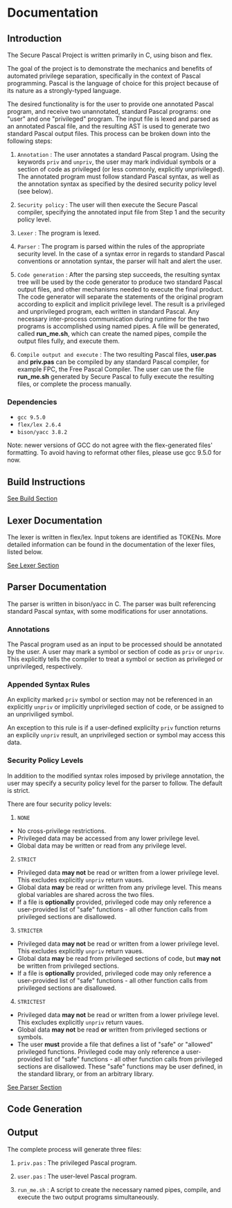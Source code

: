 # Documentation

## Introduction

The Secure Pascal Project is written primarily in C, using bison and flex.

The goal of the project is to demonstrate the mechanics and benefits of automated privilege separation, specifically in the context of Pascal programming. Pascal is the language of choice for this project because of its nature as a strongly-typed language.

The desired functionality is for the user to provide one annotated Pascal program, and receive two unannotated, standard Pascal programs: one "user" and one "privileged" program. The input file is lexed and parsed as an annotated Pascal file, and the resulting AST is used to generate two standard Pascal output files. This process can be broken down into the following steps:

1. `Annotation` : The user annotates a standard Pascal program. Using the keywords `priv` and `unpriv`, the user may mark individual symbols or a section of code as privileged (or less commonly, explicitly unprivileged). The annotated program must follow standard Pascal syntax, as well as the annotation syntax as specified by the desired security policy level (see below).

2. `Security policy` : The user will then execute the Secure Pascal compiler, specifying the annotated input file from Step 1 and the security policy level. 

3. `Lexer` : The program is lexed.

4. `Parser` : The program is parsed within the rules of the appropriate security level. In the case of a syntax error in regards to standard Pascal conventions or annotation syntax, the parser will halt and alert the user.

5. `Code generation` : After the parsing step succeeds, the resulting syntax tree will be used by the code generator to produce two standard Pascal output files, and other mechanisms needed to execute the final product. The code generator will separate the statements of the original program according to explicit and implicit privilege level. The result is a privileged and unprivileged program, each written in standard Pascal. Any necessary inter-process communication during runtime for the two programs is accomplished using named pipes. A file will be generated, called **run_me.sh**, which can create the named pipes, compile the output files fully, and execute them. 

6. `Compile output and execute` : The two resulting Pascal files, **user.pas** and **priv.pas** can be compiled by any standard Pascal compiler, for example FPC, the Free Pascal Compiler. The user can use the file **run_me.sh** generated by Secure Pascal to fully execute the resulting files, or complete the process manually.

### Dependencies

* `gcc 9.5.0`
* `flex/lex 2.6.4`
* `bison/yacc 3.8.2`

Note: newer versions of GCC do not agree with the flex-generated files' formatting. To avoid having to reformat other files, please use gcc 9.5.0 for now.

## Build Instructions

[See Build Section](build.md)

## Lexer Documentation

The lexer is written in flex/lex. Input tokens are identified as TOKENs. More detailed information can be found in the documentation of the lexer files, listed below.

[See Lexer Section](lexer.md)

## Parser Documentation

The parser is written in bison/yacc in C. The parser was built referencing standard Pascal syntax, with some modifications for user annotations.

### Annotations

The Pascal program used as an input to be processed should be annotated by the user. A user may mark a symbol or section of code as `priv` or `unpriv`. This explicitly tells the compiler to treat a symbol or section as privileged or unprivileged, respectively.

### Appended Syntax Rules

An explicity marked `priv` symbol or section may not be referenced in an explicitly `unpriv` or implicitly unprivileged section of code, or be assigned to an unpriviliged symbol. 

An exception to this rule is if a user-defined explicilty `priv` function returns an explicily `unpriv` result, an unprivileged section or symbol may access this data.

### Security Policy Levels

In addition to the modified syntax roles imposed by privilege annotation, the user may specify a security policy level for the parser to follow. The default is strict. 

There are four security policy levels:
1. `NONE` 
* No cross-privilege restrictions. 
* Privileged data may be accessed from any lower privilege level. 
* Global data may be written or read from any privilege level.

2. `STRICT`  
* Privileged data **may not** be read or written from a lower privilege level. This excludes explicitly `unpriv` return vaues. 
* Global data **may** be read or written from any privilege level. This means global variables are shared across the two files. 
* If a file is **optionally** provided, privileged code may only reference a user-provided list of "safe" functions - all other function calls from privileged sections are disallowed.

3. `STRICTER` 
* Privileged data **may not** be read or written from a lower privilege level. This excludes explicitly `unpriv` return vaues. 
* Global data **may** be read from privileged sections of code, but **may not** be written from privileged sections. 
* If a file is **optionally** provided, privileged code may only reference a user-provided list of "safe" functions - all other function calls from privileged sections are disallowed.

4. `STRICTEST` 
* Privileged data **may not** be read or written from a lower privilege level. This excludes explicitly `unpriv` return vaues. 
* Global data **may not** be read **or** written from privileged sections or symbols. 
* The user **must** provide a file that defines a list of "safe" or "allowed" privileged functions. Privileged code may only reference a user-provided list of "safe" functions - all other function calls from privileged sections are disallowed. These "safe" functions may be user defined, in the standard library, or from an arbitrary library.

[See Parser Section](parser.md)

## Code Generation

## Output

The complete process will generate three files: 
1. `priv.pas` : The privileged Pascal program.

2. `user.pas` : The user-level Pascal program.

3. `run_me.sh` : A script to create the necessary named pipes, compile, and execute the two output programs simultaneously.
